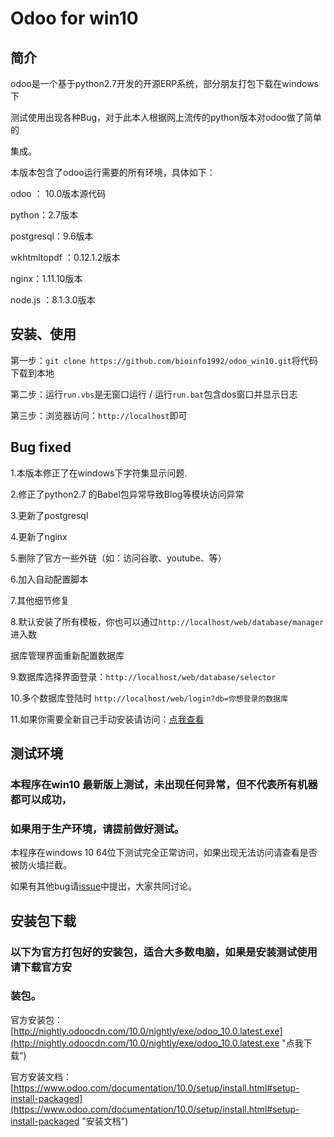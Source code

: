 # Odoo for win10

## 简介

odoo是一个基于python2.7开发的开源ERP系统，部分朋友打包下载在windows下

测试使用出现各种Bug，对于此本人根据网上流传的python版本对odoo做了简单的

集成。

本版本包含了odoo运行需要的所有环境，具体如下：

odoo ： 10.0版本源代码

python：2.7版本

postgresql：9.6版本

wkhtmltopdf ：0.12.1.2版本

nginx：1.11.10版本

node.js ：8.1.3.0版本

## 安装、使用

第一步：`git clone https://github.com/bioinfo1992/odoo_win10.git`将代码下载到本地

第二步：运行`run.vbs`是无窗口运行 / 运行`run.bat`包含dos窗口并显示日志

第三步：浏览器访问：`http://localhost`即可

## Bug fixed

1.本版本修正了在windows下字符集显示问题.

2.修正了python2.7 的Babel包异常导致Blog等模块访问异常

3.更新了postgresql

4.更新了nginx

5.删除了官方一些外链（如：访问谷歌、youtube、等）

6.加入自动配置脚本

7.其他细节修复

8.默认安装了所有模板，你也可以通过`http://localhost/web/database/manager`进入数

据库管理界面重新配置数据库   

9.数据库选择界面登录：`http://localhost/web/database/selector`

10.多个数据库登陆时 `http://localhost/web/login?db=你想登录的数据库`

11.如果你需要全新自己手动安装请访问：[点我查看](https://github.com/bioinfo1992/odoo_win10/blob/master/%E5%85%A8%E6%96%B0odoo_win10%E5%AE%89%E8%A3%85%E6%89%8B%E5%86%8C.pdf)


## 测试环境

### 本程序在win10 最新版上测试，未出现任何异常，但不代表所有机器都可以成功，

### 如果用于生产环境，请提前做好测试。

本程序在windows 10 64位下测试完全正常访问，如果出现无法访问请查看是否被防火墙拦截。

如果有其他bug请[issue](https://github.com/bioinfo1992/odoo_win10/issues)中提出，大家共同讨论。


## 安装包下载

### 以下为官方打包好的安装包，适合大多数电脑，如果是安装测试使用请下载官方安

### 装包。

官方安装包：[http://nightly.odoocdn.com/10.0/nightly/exe/odoo_10.0.latest.exe](http://nightly.odoocdn.com/10.0/nightly/exe/odoo_10.0.latest.exe "点我下载")

官方安装文档：[https://www.odoo.com/documentation/10.0/setup/install.html#setup-install-packaged](https://www.odoo.com/documentation/10.0/setup/install.html#setup-install-packaged "安装文档")
